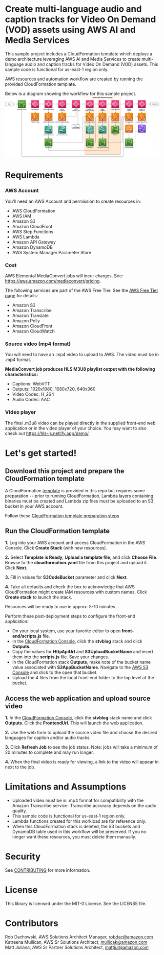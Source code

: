 # Create multi-language audio and caption tracks for Video On Demand (VOD) assets using AWS AI and Media Services
  
This sample project includes a CloudFormation template which deploys a demo architecture leveraging AWS AI and Media Services to create multi-language audio and caption tracks for Video On Demand (VOD) assets. This sample code is functional for us-east-1 region only.
  
AWS resources and automation workflow are created by running the provided CloudFormation template.
  
Below is a diagram showing the workflow for this sample project.
![](images/architecture.png)
  
# Requirements
  
### AWS Account
  
You'll need an AWS Account and permission to create resources in:
* AWS CloudFormation
* AWS IAM
* Amazon S3
* Amazon CloudFront
* AWS Step Functions
* AWS Lambda
* Amazon API Gateway
* Amazon DynamoDB
* AWS System Manager Parameter Store
  
### Cost
  
AWS Elemental MediaConvert jobs will incur charges. See: https://aws.amazon.com/mediaconvert/pricing.
  
The following services are part of the AWS Free Tier. See the [AWS Free Tier page](https://aws.amazon.com/free) for details:
* Amazon S3 
* Amazon Transcribe
* Amazon Translate
* Amazon Polly
* Amazon CloudFront
* Amazon CloudWatch
  
### Source video (mp4 format)
  
You will need to have an .mp4 video to upload to AWS.  The video must be in .mp4 format.
  
**MediaConvert job produces HLS M3U8 playlist output with the following characteristics:**
* Captions: WebVTT
* Outputs: 1920x1080, 1080x720, 640x360
* Video Codec: H_264
* Audio Codec: AAC
  
### Video player
  
The final .m3u8 video can be played directly in the supplied front-end web application or in the video player of your choice.  You may want to also check out https://hls-js.netlify.app/demo/.
  
# Let's get started!
  
  
## Download this project and prepare the CloudFormation template
A CloudFormation [template](cloudformation/cloudformation.yaml) is provided in this repo but requires some preparation -- prior to running CloudFormation, Lambda layers containing binaries must be created and Lambda zip files must be uploaded to an S3 bucket in your AWS account. 
    
Follow these [CloudFormation template preparation steps](cloudformation/README.md)
    
  
## Run the CloudFormation template
**1.** Log into your AWS account and access CloudFormation in the AWS Console.  Click **Create Stack** (with new resources).
 
**2.** Select **Template is Ready**, **Upload a template file**, and click **Choose File**.  Browse to the **cloudformation.yaml** file from this project and upload it.  Click **Next**.

**3.** Fill in values for **S3CodeBucket** parameter and click **Next**.

**4.** Take all defaults and check the box to acknowledge that AWS CloudFormation might create IAM resources with custom names.  Click **Create stack** to launch the stack.
  
Resources will be ready to use in approx. 5-10 minutes.
    
Perform these post-deployment steps to configure the front-end application:  
* On your local system, use your favorite editor to open **front-end/scripts.js** file. 
* In the [CloudFormation Console](https://console.aws.amazon.com/cloudformation), click the **stvblog** stack and click **Outputs**. 
* Copy the values for **HttpApiUrl** and **S3UploadBucketName** and insert them into the **scripts.js** file. Save your changes.
* In the CloudFormation stack **Outputs**, make note of the bucket name value associated with **S3AppBucketName**. Navigate to the [AWS S3 Console](https://s3.console.aws.amazon.com/s3/) and click to the open that bucket.
* Upload the 4 files from the local front-end folder to the top level of the bucket. 
  
## Access the web application and upload source video
  
**1.** In the [CloudFormation Console](https://console.aws.amazon.com/cloudformation), click the **stvblog** stack name and click **Outputs**. Click the **FrontendUrl**. This will launch the web application. 
  
**2.** Use the web form to upload the source video file and choose the desired languages for caption and/or audio tracks.
  
**3.** Click **Refresh Job** to see the job status. Note: jobs will take a minimum of 20 minutes to complete and may run longer. 
  
**4.** When the final video is ready for viewing, a link to the video will appear in next to the job.
  
  
# Limitations and Assumptions
  
- Uploaded video must be in .mp4 format for compatibility with the Amazon Transcribe service. Transcribe accuracy depends on the audio quality.
- This sample code is functional for us-east-1 region only.
- Lambda functions created for this workload are for reference only.
- When this CloudFormation stack is deleted, the S3 buckets and DynamoDB table used in this workflow will be preserved.  If you no longer want these resources, you must delete them manually.
  
    
# Security

See [CONTRIBUTING](CONTRIBUTING.md#security-issue-notifications) for more information.
  
# License

This library is licensed under the MIT-0 License. See the LICENSE file.
  
# Contributors
  
Rob Dachowski, AWS Solutions Architect Manager, robdac@amazon.com  
Katreena Mullican, AWS Sr Solutions Architect, mullicak@amazon.com  
Matt Juliana, AWS Sr Partner Solutions Architect, mattjul@amazon.com  

